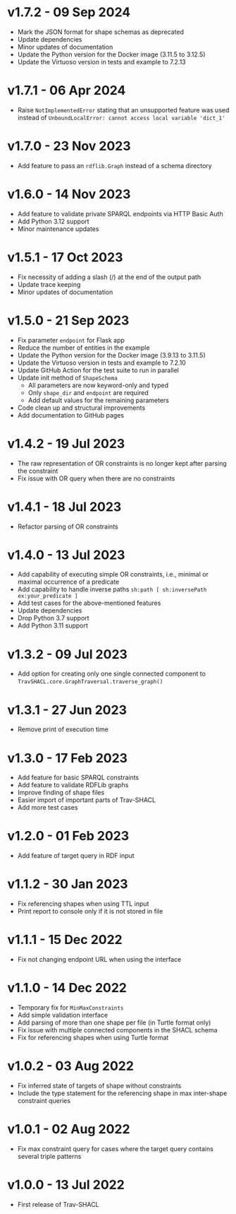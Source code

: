 # v1.7.2 - 09 Sep 2024
- Mark the JSON format for shape schemas as deprecated
- Update dependencies
- Minor updates of documentation
- Update the Python version for the Docker image (3.11.5 to 3.12.5)
- Update the Virtuoso version in tests and example to 7.2.13

# v1.7.1 - 06 Apr 2024
- Raise `NotImplementedError` stating that an unsupported feature was used instead of `UnboundLocalError: cannot access local variable 'dict_1'`

# v1.7.0 - 23 Nov 2023
- Add feature to pass an `rdflib.Graph` instead of a schema directory

# v1.6.0 - 14 Nov 2023
- Add feature to validate private SPARQL endpoints via HTTP Basic Auth
- Add Python 3.12 support
- Minor maintenance updates

# v1.5.1 - 17 Oct 2023
- Fix necessity of adding a slash (/) at the end of the output path
- Update trace keeping
- Minor updates of documentation

# v1.5.0 - 21 Sep 2023
- Fix parameter `endpoint` for Flask app
- Reduce the number of entities in the example
- Update the Python version for the Docker image (3.9.13 to 3.11.5)
- Update the Virtuoso version in tests and example to 7.2.10
- Update GitHub Action for the test suite to run in parallel
- Update init method of `ShapeSchema`
  - All parameters are now keyword-only and typed
  - Only `shape_dir` and `endpoint` are required
  - Add default values for the remaining parameters
- Code clean up and structural improvements
- Add documentation to GitHub pages

# v1.4.2 - 19 Jul 2023
- The raw representation of OR constraints is no longer kept after parsing the constraint
- Fix issue with OR query when there are no constraints

# v1.4.1 - 18 Jul 2023
- Refactor parsing of OR constraints

# v1.4.0 - 13 Jul 2023
- Add capability of executing simple OR constraints, i.e., minimal or maximal occurrence of a predicate
- Add capability to handle inverse paths ``sh:path [ sh:inversePath ex:your_predicate ]``
- Add test cases for the above-mentioned features
- Update dependencies
- Drop Python 3.7 support
- Add Python 3.11 support

# v1.3.2 - 09 Jul 2023
- Add option for creating only one single connected component to ``TravSHACL.core.GraphTraversal.traverse_graph()``

# v1.3.1 - 27 Jun 2023
- Remove print of execution time

# v1.3.0 - 17 Feb 2023
- Add feature for basic SPARQL constraints
- Add feature to validate RDFLib graphs
- Improve finding of shape files
- Easier import of important parts of Trav-SHACL
- Add more test cases

# v1.2.0 - 01 Feb 2023
- Add feature of target query in RDF input

# v1.1.2 - 30 Jan 2023
- Fix referencing shapes when using TTL input
- Print report to console only if it is not stored in file

# v1.1.1 - 15 Dec 2022
- Fix not changing endpoint URL when using the interface

# v1.1.0 - 14 Dec 2022
- Temporary fix for `MinMaxConstraints`
- Add simple validation interface
- Add parsing of more than one shape per file (in Turtle format only)
- Fix issue with multiple connected components in the SHACL schema
- Fix for referencing shapes when using Turtle format

# v1.0.2 - 03 Aug 2022
- Fix inferred state of targets of shape without constraints
- Include the type statement for the referencing shape in max inter-shape constraint queries

# v1.0.1 - 02 Aug 2022
- Fix max constraint query for cases where the target query contains several triple patterns

# v1.0.0 - 13 Jul 2022
- First release of Trav-SHACL